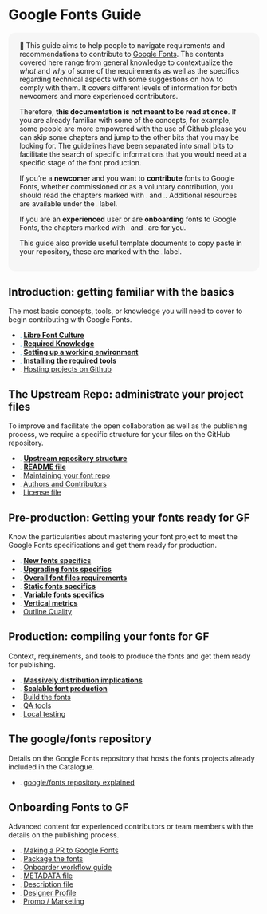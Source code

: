 # Google Fonts Guide

<div style="background-color:#F6F6F6; color:#121212; padding:1.2em 1.6em; border-radius:1em; font-size:1em">
  🦜 This guide aims to help people to navigate requirements and recommendations to contribute to <a href="https://fonts.google.com">Google Fonts</a>. The contents covered here range from general knowledge to contextualize the <i>what</i> and <i>why</i> of some of the requirements as well as the specifics regarding technical aspects with some suggestions on how to comply with them. It covers different levels of information for both newcomers and more experienced contributors.

  Therefore, <b>this documentation is not meant to be read at once</b>. If you are already familiar with some of the concepts, for example, some people are more empowered with the use of Github please you can skip some chapters and jump to the other bits that you may be looking for. The guidelines have been separated into small bits to facilitate the search of specific informations that you would need at a specific stage of the font production.

  If you’re a <b>newcomer</b> and you want to <b>contribute</b> fonts to Google Fonts, whether commissioned or as a voluntary contribution, you should read the chapters marked with 
  <span style="background-color:#B3E7FF; color:#2568B3; padding:0.2em; border-radius:0.4em; font-family:SFMono-Regular,Consolas,Liberation Mono,Menlo,Courier,monospace; font-size:0.8">start</span> 
  and 
  <span style="background-color:#D6F6C1; color:#39803E; padding:0.2em; border-radius:0.4em; font-family:SFMono-Regular,Consolas,Liberation Mono,Menlo,Courier,monospace; font-size:0.9">must&rarr;</span>. 
  Additional resources are available under the 
  <span style="background-color:#FFF5C7; color:#A68330; padding:0.2em; border-radius:0.4em; font-family:SFMono-Regular,Consolas,Liberation Mono,Menlo,Courier,monospace; font-size:0.7">learn</span>
  label.

  If you are an <b>experienced</b> user or are <b>onboarding</b> fonts to Google Fonts, the chapters marked with 
  <span style="background-color:#F7EBDC; color:#7E5424; padding:0.2em; border-radius:0.4em; font-family:SFMono-Regular,Consolas,Liberation Mono,Menlo,Courier,monospace; font-size:0.8">team&nbsp;</span> 
  and 
  <span style="background-color:#E9E7F3; color:#65458F; padding:0.2em; border-radius:0.4em; font-family:SFMono-Regular,Consolas,Liberation Mono,Menlo,Courier,monospace; font-size:0.8">nerd&nbsp;</span> 
  are for you.

  This guide also provide useful template documents to copy paste in your repository, these are marked with the 
  <span style="background-color:#E5E5E5; color:#6B6B6B; padding:0.2em; border-radius:0.4em; font-family:SFMono-Regular,Consolas,Liberation Mono,Menlo,Courier,monospace; font-size:0.7">templ</span>
  label.
</div>


## Introduction: getting familiar with the basics

The most basic concepts, tools, or knowledge you will need to cover to begin contributing with Google Fonts.

* <span style="background-color:#B3E7FF; color:#2568B3; padding:0.2em; border-radius:0.4em; font-family:SFMono-Regular,Consolas,Liberation Mono,Menlo,Courier,monospace; font-size:0.8">start</span>
  <b>[Libre Font Culture](culture.md)</b>
* <span style="background-color:#B3E7FF; color:#2568B3; padding:0.2em; border-radius:0.4em; font-family:SFMono-Regular,Consolas,Liberation Mono,Menlo,Courier,monospace; font-size:0.8">start</span>
  <b>[Required Knowledge](https://googlefonts.github.io/gf-guide/tools.html#required-knowledge)</b>
* <span style="background-color:#B3E7FF; color:#2568B3; padding:0.2em; border-radius:0.4em; font-family:SFMono-Regular,Consolas,Liberation Mono,Menlo,Courier,monospace; font-size:0.8">start</span>
  <b>[Setting up a working environment](https://googlefonts.github.io/gf-guide/tools.</b>html#setting-up-a-working-environment)</b> 
* <span style="background-color:#B3E7FF; color:#2568B3; padding:0.2em; border-radius:0.4em; font-family:SFMono-Regular,Consolas,Liberation Mono,Menlo,Courier,monospace; font-size:0.8">start</span>
  <b>[Installing the required tools](https://googlefonts.github.io/gf-guide/tools.html#installing-the-required-tools)</b> 
* <span style="background-color:#FFF5C7; color:#A68330; padding:0.2em; border-radius:0.4em; font-family:SFMono-Regular,Consolas,Liberation Mono,Menlo,Courier,monospace; font-size:0.8">learn</span>
  [Hosting projects on Github](hosting.md)

## The Upstream Repo: administrate your project files

To improve and facilitate the open collaboration as well as the publishing process, we require a specific structure for your files on the GitHub repository.

* <span style="background-color:#D6F6C1; color:#39803E; padding:0.2em; border-radius:0.4em; font-family:SFMono-Regular,Consolas,Liberation Mono,Menlo,Courier,monospace; font-size:0.9">must&rarr;</span>
  <b>[Upstream repository structure](upstream.md)</b>
* <span style="background-color:#D6F6C1; color:#39803E; padding:0.2em; border-radius:0.4em; font-family:SFMono-Regular,Consolas,Liberation Mono,Menlo,Courier,monospace; font-size:0.9">must&rarr;</span>
  <b>[README file](readmefile.md)</b> 
* <span style="background-color:#FFF5C7; color:#A68330; padding:0.2em; border-radius:0.4em; font-family:SFMono-Regular,Consolas,Liberation Mono,Menlo,Courier,monospace; font-size:0.7">learn</span>
  [Maintaining your font repo](maintaining.md) 
* <span style="background-color:#E5E5E5; color:#6B6B6B; padding:0.2em; border-radius:0.4em; font-family:SFMono-Regular,Consolas,Liberation Mono,Menlo,Courier,monospace; font-size:0.7">templ</span>
  [Authors and Contributors](authors.md)  
* <span style="background-color:#E5E5E5; color:#6B6B6B; padding:0.2em; border-radius:0.4em; font-family:SFMono-Regular,Consolas,Liberation Mono,Menlo,Courier,monospace; font-size:0.7">templ</span>
   [License file](license.md)
  

## Pre-production: Getting your fonts ready for GF

Know the particularities about mastering your font project to meet the Google Fonts specifications and get them ready for production.

* <span style="background-color:#B3E7FF; color:#2568B3; padding:0.2em; border-radius:0.4em; font-family:SFMono-Regular,Consolas,Liberation Mono,Menlo,Courier,monospace; font-size:0.8">start</span>
  <b>[New fonts specifics](https://googlefonts.github.io/gf-guide/onboarding.html#new-fonts)</b> 
* <span style="background-color:#B3E7FF; color:#2568B3; padding:0.2em; border-radius:0.4em; font-family:SFMono-Regular,Consolas,Liberation Mono,Menlo,Courier,monospace; font-size:0.8">start</span>
  <b>[Upgrading fonts specifics](https://googlefonts.github.io/gf-guide/onboarding.html#font-upgrades)</b> 
* <span style="background-color:#D6F6C1; color:#39803E; padding:0.2em; border-radius:0.4em; font-family:SFMono-Regular,Consolas,Liberation Mono,Menlo,Courier,monospace; font-size:0.9"><b>must&rarr;</b></span>
  <b>[Overall font files requirements](requirements.md)</b> 
* <span style="background-color:#D6F6C1; color:#39803E; padding:0.2em; border-radius:0.4em; font-family:SFMono-Regular,Consolas,Liberation Mono,Menlo,Courier,monospace; font-size:0.9">must&rarr;</span>
  <b>[Static fonts specifics](statics.md)</b> 
* <span style="background-color:#D6F6C1; color:#39803E; padding:0.2em; border-radius:0.4em; font-family:SFMono-Regular,Consolas,Liberation Mono,Menlo,Courier,monospace; font-size:0.9">must&rarr;</span>
  <b>[Variable fonts specifics](variable.md)</b>
* <span style="background-color:#D6F6C1; color:#39803E; padding:0.2em; border-radius:0.4em; font-family:SFMono-Regular,Consolas,Liberation Mono,Menlo,Courier,monospace; font-size:0.9">must&rarr;</span>
  <b>[Vertical metrics](metrics.md)</b>
* <span style="background-color:#FFF5C7; color:#A68330; padding:0.2em; border-radius:0.4em; font-family:SFMono-Regular,Consolas,Liberation Mono,Menlo,Courier,monospace; font-size:0.7">learn</span>
  [Outline Quality](outlines.md)
  
<!--
* <span style="background-color:#FFF5C7; color:#A68330; padding:0.2em; border-radius:0.4em; font-family:SFMono-Regular,Consolas,Liberation Mono,Menlo,Courier,monospace; font-size:0.7">learn</span>
  [Refining your typeface](refining.md) 
-->

## Production: compiling your fonts for GF

Context, requirements, and tools to produce the fonts and get them ready for publishing.

* <span style="background-color:#B3E7FF; color:#2568B3; padding:0.2em; border-radius:0.4em; font-family:SFMono-Regular,Consolas,Liberation Mono,Menlo,Courier,monospace; font-size:0.8">start</span>
  <b>[Massively distribution implications](https://googlefonts.github.io/gf-guide/production.html#fonts-are-massively-distributed)</b>
* <span style="background-color:#D6F6C1; color:#39803E; padding:0.2em; border-radius:0.4em; font-family:SFMono-Regular,Consolas,Liberation Mono,Menlo,Courier,monospace; font-size:0.9">must&rarr;</span>
  <b>[Scalable font production](https://googlefonts.github.io/gf-guide/production.html#scalable-font-production)</b>
* <span style="background-color:#FFF5C7; color:#A68330; padding:0.2em; border-radius:0.4em; font-family:SFMono-Regular,Consolas,Liberation Mono,Menlo,Courier,monospace; font-size:0.7">learn</span>
  [Build the fonts](build.md) 
* <span style="background-color:#FFF5C7; color:#A68330; padding:0.2em; border-radius:0.4em; font-family:SFMono-Regular,Consolas,Liberation Mono,Menlo,Courier,monospace; font-size:0.7">learn</span>
  [QA tools](qa.md)  
* <span style="background-color:#FFF5C7; color:#A68330; padding:0.2em; border-radius:0.4em; font-family:SFMono-Regular,Consolas,Liberation Mono,Menlo,Courier,monospace; font-size:0.7">learn</span>
  [Local testing](testing.md) 


## The google/fonts repository 

Details on the Google Fonts repository that hosts the fonts projects already included in the Catalogue.

* <span style="background-color:#E9E7F3; color:#65458F; padding:0.2em; border-radius:0.4em; font-family:SFMono-Regular,Consolas,Liberation Mono,Menlo,Courier,monospace; font-size:0.8">nerd&nbsp;</span>
  [google/fonts repository explained](googlefonts.md)


## Onboarding Fonts to GF

Advanced content for experienced contributors or team members with the details on the publishing process.

* <span style="background-color:#E9E7F3; color:#65458F; padding:0.2em; border-radius:0.4em; font-family:SFMono-Regular,Consolas,Liberation Mono,Menlo,Courier,monospace; font-size:0.8">nerd&nbsp;</span>
  [Making a PR to Google Fonts](making-pr.md) 
* <span style="background-color:#F7EBDC; color:#7E5424; padding:0.2em; border-radius:0.4em; font-family:SFMono-Regular,Consolas,Liberation Mono,Menlo,Courier,monospace; font-size:0.8">team&nbsp;</span>
  [Package the fonts](package.md) 
* <span style="background-color:#F7EBDC; color:#7E5424; padding:0.2em; border-radius:0.4em; font-family:SFMono-Regular,Consolas,Liberation Mono,Menlo,Courier,monospace; font-size:0.8">team&nbsp;</span>
  [Onboarder workflow guide](onboarder-workflow.md) 
* <span style="background-color:#F7EBDC; color:#7E5424; padding:0.2em; border-radius:0.4em; font-family:SFMono-Regular,Consolas,Liberation Mono,Menlo,Courier,monospace; font-size:0.8">team&nbsp;</span>
  [METADATA file](metadata.md) 
* <span style="background-color:#F7EBDC; color:#7E5424; padding:0.2em; border-radius:0.4em; font-family:SFMono-Regular,Consolas,Liberation Mono,Menlo,Courier,monospace; font-size:0.8">team&nbsp;</span>
  [Description file](description.md)
* <span style="background-color:#E5E5E5; color:#6B6B6B; padding:0.2em; border-radius:0.4em; font-family:SFMono-Regular,Consolas,Liberation Mono,Menlo,Courier,monospace; font-size:0.7">templ</span>
  [Designer Profile](profile.md) 
* <span style="background-color:#E5E5E5; color:#6B6B6B; padding:0.2em; border-radius:0.4em; font-family:SFMono-Regular,Consolas,Liberation Mono,Menlo,Courier,monospace; font-size:0.7">templ</span>
  [Promo / Marketing](marketing.md) 
   

<!-- ## More info

Overall knowledge. 

* <span style="background-color:#FFF5C7; color:#A68330; padding:0.2em; border-radius:0.4em; font-family:SFMono-Regular,Consolas,Liberation Mono,Menlo,Courier,monospace; font-size:0.7">learn</span>
  [The font tables explained](fonttables.md) 
-->